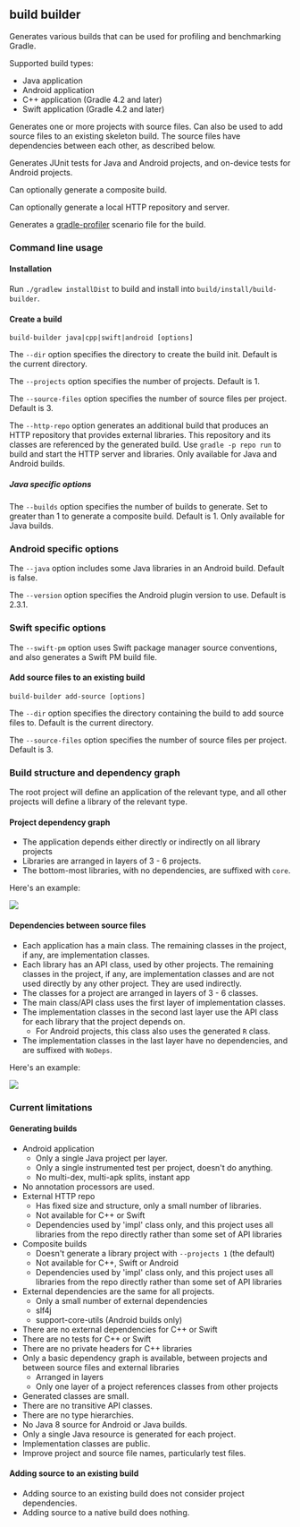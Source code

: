 ## build builder

Generates various builds that can be used for profiling and benchmarking Gradle.

Supported build types:

- Java application
- Android application
- C++ application (Gradle 4.2 and later)
- Swift application (Gradle 4.2 and later)

Generates one or more projects with source files. Can also be used to add source files to an existing skeleton build. 
The source files have dependencies between each other, as described below.

Generates JUnit tests for Java and Android projects, and on-device tests for Android projects.

Can optionally generate a composite build.

Can optionally generate a local HTTP repository and server.

Generates a [gradle-profiler](https://www.github.com/gradle/gradle-profiler) scenario file for the build.

### Command line usage

#### Installation

Run `./gradlew installDist` to build and install into `build/install/build-builder`.

#### Create a build

`build-builder java|cpp|swift|android [options]`

The `--dir` option specifies the directory to create the build init. Default is the current directory.

The `--projects` option specifies the number of projects. Default is 1.

The `--source-files` option specifies the number of source files per project. Default is 3.

The `--http-repo` option generates an additional build that produces an HTTP repository that provides external libraries. This repository and its classes are referenced by the generated build. Use `gradle -p repo run` to build and start the HTTP server and libraries. Only available for Java and Android builds.

##### Java specific options

The `--builds` option specifies the number of builds to generate. Set to greater than 1 to generate a composite build. Default is 1. Only available for Java builds.

### Android specific options

The `--java` option includes some Java libraries in an Android build. Default is false. 

The `--version` option specifies the Android plugin version to use. Default is 2.3.1.

### Swift specific options

The `--swift-pm` option uses Swift package manager source conventions, and also generates a Swift PM build file.

#### Add source files to an existing build

`build-builder add-source [options]`

The `--dir` option specifies the directory containing the build to add source files to. Default is the current directory.

The `--source-files` option specifies the number of source files per project. Default is 3.

### Build structure and dependency graph

The root project will define an application of the relevant type, and all other projects will define a library of the relevant type. 

#### Project dependency graph

- The application depends either directly or indirectly on all library projects
- Libraries are arranged in layers of 3 - 6 projects.
- The bottom-most libraries, with no dependencies, are suffixed with `core`.

Here's an example: 

<img src="https://rawgit.com/adammurdoch/build-builder/master/src/doc/projects.svg">
           
#### Dependencies between source files

- Each application has a main class. The remaining classes in the project, if any, are implementation classes.
- Each library has an API class, used by other projects. The remaining classes in the project, if any, are implementation classes and are not used directly by any other project. They are used indirectly.
- The classes for a project are arranged in layers of 3 - 6 classes.
- The main class/API class uses the first layer of implementation classes.
- The implementation classes in the second last layer use the API class for each library that the project depends on.
    - For Android projects, this class also uses the generated `R` class.
- The implementation classes in the last layer have no dependencies, and are suffixed with `NoDeps`.

Here's an example:

<img src="https://rawgit.com/adammurdoch/build-builder/master/src/doc/sources.svg">

### Current limitations

#### Generating builds

- Android application 
    - Only a single Java project per layer.
    - Only a single instrumented test per project, doesn't do anything.
    - No multi-dex, multi-apk splits, instant app
- No annotation processors are used.
- External HTTP repo
    - Has fixed size and structure, only a small number of libraries.
    - Not available for C++ or Swift
    - Dependencies used by 'impl' class only, and this project uses all libraries from the repo directly rather than some set of API libraries
- Composite builds
    - Doesn't generate a library project with `--projects 1` (the default)
    - Not available for C++, Swift or Android
    - Dependencies used by 'impl' class only, and this project uses all libraries from the repo directly rather than some set of API libraries
- External dependencies are the same for all projects.
    - Only a small number of external dependencies
    - slf4j
    - support-core-utils (Android builds only)
- There are no external dependencies for C++ or Swift
- There are no tests for C++ or Swift
- There are no private headers for C++ libraries
- Only a basic dependency graph is available, between projects and between source files and external libraries
    - Arranged in layers 
    - Only one layer of a project references classes from other projects
- Generated classes are small.
- There are no transitive API classes. 
- There are no type hierarchies.
- No Java 8 source for Android or Java builds.
- Only a single Java resource is generated for each project.
- Implementation classes are public.
- Improve project and source file names, particularly test files.

#### Adding source to an existing build

- Adding source to an existing build does not consider project dependencies.
- Adding source to a native build does nothing.
